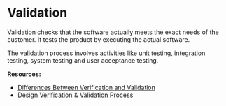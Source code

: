 # Validation

Validation checks that the software actually meets the exact needs of the customer. It tests the product by executing the actual software.

The validation process involves activities like unit testing, integration testing, system testing and user acceptance testing.

**Resources:**
- [Differences Between Verification and Validation](https://www.guru99.com/verification-v-s-validation-in-a-software-testing.html)
- [Design Verification & Validation Process](https://www.guru99.com/design-verification-process.html)
